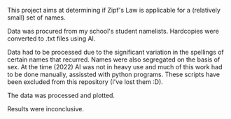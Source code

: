 This project aims at determining if Zipf's Law is applicable for a (relatively small) set of names. 

Data was procured from my school's student namelists. Hardcopies were converted to .txt files using AI.

Data had to be processed due to the significant variation in the spellings of certain names that recurred. Names were also segregated on the basis of sex. At the time (2022) AI was not in heavy use and much of this work had to be done manually, assissted with python programs. These scripts have been excluded from this repository (I've lost them :D).

The data was processed and plotted. 

Results were inconclusive.
